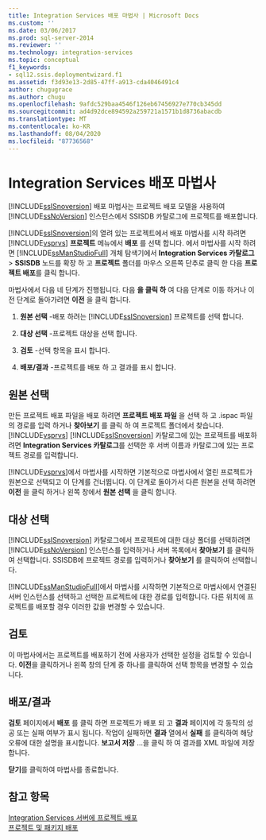 ```yaml
---
title: Integration Services 배포 마법사 | Microsoft Docs
ms.custom: ''
ms.date: 03/06/2017
ms.prod: sql-server-2014
ms.reviewer: ''
ms.technology: integration-services
ms.topic: conceptual
f1_keywords:
- sql12.ssis.deploymentwizard.f1
ms.assetid: f3d93e13-2d85-47ff-a913-cda4046491c4
author: chugugrace
ms.author: chugu
ms.openlocfilehash: 9afdc529baa4546f126eb67456927e770cb345dd
ms.sourcegitcommit: ad4d92dce894592a259721a1571b1d8736abacdb
ms.translationtype: MT
ms.contentlocale: ko-KR
ms.lasthandoff: 08/04/2020
ms.locfileid: "87736568"
---
```

# <a name="integration-services-deployment-wizard"></a>Integration Services 배포 마법사
  [!INCLUDE[ssISnoversion](../includes/ssisnoversion-md.md)] 배포 마법사는 프로젝트 배포 모델을 사용하여 [!INCLUDE[ssNoVersion](../includes/ssnoversion-md.md)] 인스턴스에서 SSISDB 카탈로그에 프로젝트를 배포합니다.  
  
 [!INCLUDE[ssISnoversion](../includes/ssisnoversion-md.md)]의 열려 있는 프로젝트에서 배포 마법사를 시작 하려면 [!INCLUDE[vsprvs](../includes/vsprvs-md.md)] **프로젝트** 메뉴에서 **배포** 를 선택 합니다. 에서 마법사를 시작 하려면 [!INCLUDE[ssManStudioFull](../includes/ssmanstudiofull-md.md)] 개체 탐색기에서 **Integration Services 카탈로그**  >  **SSISDB** 노드를 확장 하 고 **프로젝트** 폴더를 마우스 오른쪽 단추로 클릭 한 다음 **프로젝트 배포**를 클릭 합니다.  
  
 마법사에서 다음 네 단계가 진행됩니다. 다음 **을 클릭 하** 여 다음 단계로 이동 하거나 이전 단계로 돌아가려면 **이전** 을 클릭 합니다.  
  
1.  **원본 선택** -배포 하려는 [!INCLUDE[ssISnoversion](../includes/ssisnoversion-md.md)] 프로젝트를 선택 합니다.  
  
2.  **대상 선택** -프로젝트 대상을 선택 합니다.  
  
3.  **검토** -선택 항목을 표시 합니다.  
  
4.  **배포/결과** -프로젝트를 배포 하 고 결과를 표시 합니다.  
  
## <a name="select-source"></a>원본 선택  
 만든 프로젝트 배포 파일을 배포 하려면 **프로젝트 배포 파일** 을 선택 하 고 .ispac 파일의 경로를 입력 하거나 **찾아보기** 를 클릭 하 여 프로젝트 폴더에서 찾습니다. [!INCLUDE[vsprvs](../includes/vsprvs-md.md)] [!INCLUDE[ssISnoversion](../includes/ssisnoversion-md.md)] 카탈로그에 있는 프로젝트를 배포하려면 **Integration Services 카탈로그**를 선택한 후 서버 이름과 카탈로그에 있는 프로젝트 경로를 입력합니다.  
  
 [!INCLUDE[vsprvs](../includes/vsprvs-md.md)]에서 마법사를 시작하면 기본적으로 마법사에서 열린 프로젝트가 원본으로 선택되고 이 단계를 건너뜁니다. 이 단계로 돌아가서 다른 원본을 선택 하려면 **이전** 을 클릭 하거나 왼쪽 창에서 **원본 선택** 을 클릭 합니다.  
  
## <a name="select-destination"></a>대상 선택  
 [!INCLUDE[ssISnoversion](../includes/ssisnoversion-md.md)] 카탈로그에서 프로젝트에 대한 대상 폴더를 선택하려면 [!INCLUDE[ssNoVersion](../includes/ssnoversion-md.md)] 인스턴스를 입력하거나 서버 목록에서 **찾아보기** 를 클릭하여 선택합니다. SSISDB에 프로젝트 경로를 입력하거나 **찾아보기** 를 클릭하여 선택합니다.  
  
 [!INCLUDE[ssManStudioFull](../includes/ssmanstudiofull-md.md)]에서 마법사를 시작하면 기본적으로 마법사에서 연결된 서버 인스턴스를 선택하고 선택한 프로젝트에 대한 경로를 입력합니다. 다른 위치에 프로젝트를 배포할 경우 이러한 값을 변경할 수 있습니다.  
  
## <a name="review"></a>검토  
 이 마법사에서는 프로젝트를 배포하기 전에 사용자가 선택한 설정을 검토할 수 있습니다. **이전**을 클릭하거나 왼쪽 창의 단계 중 하나를 클릭하여 선택 항목을 변경할 수 있습니다.  
  
## <a name="deployresults"></a>배포/결과  
 **검토** 페이지에서 **배포** 를 클릭 하면 프로젝트가 배포 되 고 **결과** 페이지에 각 동작의 성공 또는 실패 여부가 표시 됩니다. 작업이 실패하면 **결과** 열에서 **실패** 를 클릭하여 해당 오류에 대한 설명을 표시합니다. **보고서 저장** ...을 클릭 하 여 결과를 XML 파일에 저장 합니다.  
  
 **닫기**를 클릭하여 마법사를 종료합니다.  
  
## <a name="see-also"></a>참고 항목  
 [Integration Services 서버에 프로젝트 배포](../../2014/integration-services/deploy-projects-to-integration-services-server.md)   
 [프로젝트 및 패키지 배포](packages/deploy-integration-services-ssis-projects-and-packages.md)  
  
  
